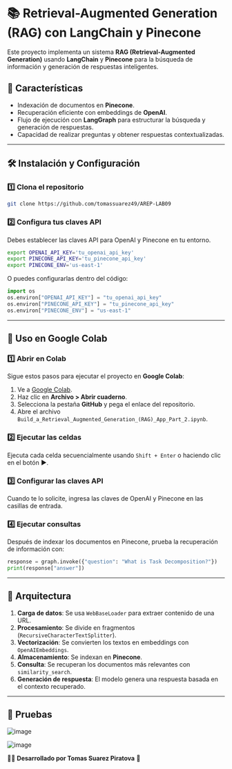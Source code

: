 # 📚 Retrieval-Augmented Generation (RAG) con LangChain y Pinecone

Este proyecto implementa un sistema **RAG (Retrieval-Augmented Generation)** usando **LangChain** y **Pinecone** para la búsqueda de información y generación de respuestas inteligentes.

## 🚀 Características
- Indexación de documentos en **Pinecone**.
- Recuperación eficiente con embeddings de **OpenAI**.
- Flujo de ejecución con **LangGraph** para estructurar la búsqueda y generación de respuestas.
- Capacidad de realizar preguntas y obtener respuestas contextualizadas.

---

## 🛠️ Instalación y Configuración

### 1️⃣ **Clona el repositorio**
```bash
git clone https://github.com/tomassuarez49/AREP-LAB09
```

### 2️⃣ **Configura tus claves API**
Debes establecer las claves API para OpenAI y Pinecone en tu entorno.

```bash
export OPENAI_API_KEY='tu_openai_api_key'
export PINECONE_API_KEY='tu_pinecone_api_key'
export PINECONE_ENV='us-east-1'
```
O puedes configurarlas dentro del código:
```python
import os
os.environ["OPENAI_API_KEY"] = "tu_openai_api_key"
os.environ["PINECONE_API_KEY"] = "tu_pinecone_api_key"
os.environ["PINECONE_ENV"] = "us-east-1"
```

---

## 🔎 Uso en Google Colab

### 1️⃣ **Abrir en Colab**
Sigue estos pasos para ejecutar el proyecto en **Google Colab**:
1. Ve a [Google Colab](https://colab.research.google.com/).
2. Haz clic en **Archivo > Abrir cuaderno**.
3. Selecciona la pestaña **GitHub** y pega el enlace del repositorio.
4. Abre el archivo `Build_a_Retrieval_Augmented_Generation_(RAG)_App_Part_2.ipynb`.

### 2️⃣ **Ejecutar las celdas**
Ejecuta cada celda secuencialmente usando `Shift + Enter` o haciendo clic en el botón **▶**.

### 3️⃣ **Configurar las claves API**
Cuando te lo solicite, ingresa las claves de OpenAI y Pinecone en las casillas de entrada.

### 4️⃣ **Ejecutar consultas**
Después de indexar los documentos en Pinecone, prueba la recuperación de información con:
```python
response = graph.invoke({"question": "What is Task Decomposition?"})
print(response["answer"])
```

---

## 📌 Arquitectura

1. **Carga de datos**: Se usa `WebBaseLoader` para extraer contenido de una URL.
2. **Procesamiento**: Se divide en fragmentos (`RecursiveCharacterTextSplitter`).
3. **Vectorización**: Se convierten los textos en embeddings con `OpenAIEmbeddings`.
4. **Almacenamiento**: Se indexan en **Pinecone**.
5. **Consulta**: Se recuperan los documentos más relevantes con `similarity_search`.
6. **Generación de respuesta**: El modelo genera una respuesta basada en el contexto recuperado.

---

## 📝 Pruebas

![image](https://github.com/user-attachments/assets/364832d1-be4e-421d-ad2e-b4d76d70b6c8)

![image](https://github.com/user-attachments/assets/edaa1d7c-6120-4e04-b8cf-d169adf691e2)

👨‍💻 **Desarrollado por Tomas Suarez Piratova** 🚀





